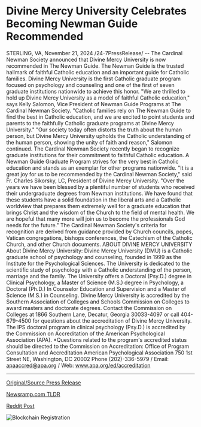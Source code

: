 # Divine Mercy University Celebrates Becoming Newman Guide Recommended

STERLING, VA, November 21, 2024 /24-7PressRelease/ -- The Cardinal Newman Society announced that Divine Mercy University is now recommended in The Newman Guide. The Newman Guide is the trusted hallmark of faithful Catholic education and an important guide for Catholic families. Divine Mercy University is the first Catholic graduate program focused on psychology and counseling and one of the first of seven graduate institutions nationwide to achieve this honor.   "We are thrilled to hold up Divine Mercy University as a model of faithful Catholic education," says Kelly Salomon, Vice President of Newman Guide Programs at The Cardinal Newman Society. "Catholic families rely on The Newman Guide to find the best in Catholic education, and we are excited to point students and parents to the faithfully Catholic graduate programs at Divine Mercy University."   "Our society today often distorts the truth about the human person, but Divine Mercy University upholds the Catholic understanding of the human person, showing the unity of faith and reason," Salomon continued.  The Cardinal Newman Society recently began to recognize graduate institutions for their commitment to faithful Catholic education. A Newman Guide Graduate Program strives for the very best in Catholic education and stands as an exemplar for other programs nationwide.  "It is a great joy for us to be recommended by the Cardinal Newman Society," said Fr. Charles Sikorsky, LC, President of Divine Mercy University. "Over the years we have been blessed by a plentiful number of students who received their undergraduate degrees from Newman institutions. We have found that these students have a solid foundation in the liberal arts and a Catholic worldview that prepares them extremely well for a graduate education that brings Christ and the wisdom of the Church to the field of mental health. We are hopeful that many more will join us to become the professionals God needs for the future."   The Cardinal Newman Society's criteria for recognition are derived from guidance provided by Church councils, popes, Vatican congregations, bishops conferences, the Catechism of the Catholic Church, and other Church documents.  ABOUT DIVINE MERCY UNIVERSITY  About Divine Mercy University: Divine Mercy University (DMU) is a Catholic graduate school of psychology and counseling, founded in 1999 as the Institute for the Psychological Sciences. The University is dedicated to the scientific study of psychology with a Catholic understanding of the person, marriage and the family. The University offers a Doctoral (Psy.D.) degree in Clinical Psychology, a Master of Science (M.S.) degree in Psychology, a Doctoral (Ph.D.) In Counselor Education and Supervision and a Master of Science (M.S.) in Counseling.  Divine Mercy University is accredited by the Southern Association of Colleges and Schools Commission on Colleges to award masters and doctorate degrees. Contact the Commission on Colleges at 1866 Southern Lane, Decatur, Georgia 30033-4097 or call 404-679-4500 for questions about the accreditation of Divine Mercy University.  The IPS doctoral program in clinical psychology (Psy.D.) is accredited by the Commission on Accreditation of the American Psychological Association (APA). *Questions related to the program's accredited status should be directed to the Commission on Accreditation: Office of Program Consultation and Accreditation American Psychological Association 750 1st Street NE, Washington, DC 20002 Phone (202)-336-5979 / Email: apaaccred@apa.org / Web: www.apa.org/ed/accreditation 

---

[Original/Source Press Release](https://www.24-7pressrelease.com/press-release/516435/divine-mercy-university-celebrates-becoming-newman-guide-recommended)
                    

[Newsramp.com TLDR](https://newsramp.com/curated-news/divine-mercy-university-recommended-in-the-newman-guide/f2b181a298aac9347d355a3cda9de509) 

 



[Reddit Post](https://www.reddit.com/r/newsramp/comments/1gwbjpt/divine_mercy_university_recommended_in_the_newman/) 



![Blockchain Registration](https://cdn.newsramp.app/24-7PressRelease/qrcode/2411/21/neon_dK6.webp)